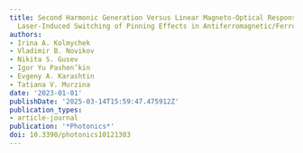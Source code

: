 ```yaml
---
title: Second Harmonic Generation Versus Linear Magneto-Optical Response Studies of
  Laser-Induced Switching of Pinning Effects in Antiferromagnetic/Ferromagnetic Films
authors:
- Irina A. Kolmychek
- Vladimir B. Novikov
- Nikita S. Gusev
- Igor Yu Pashen’kin
- Evgeny A. Karashtin
- Tatiana V. Murzina
date: '2023-01-01'
publishDate: '2025-03-14T15:59:47.475912Z'
publication_types:
- article-journal
publication: '*Photonics*'
doi: 10.3390/photonics10121303
---
```

